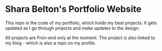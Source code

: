 # Shara Belton's Portfolio Website

This repo is the code of my portfolio, which holds my best projects. It gets updated as I go through projects and make updates to the design. 

All projects are Fron-end only at the moment. The project is also linked to my blog - which is also a repo on my profile.
